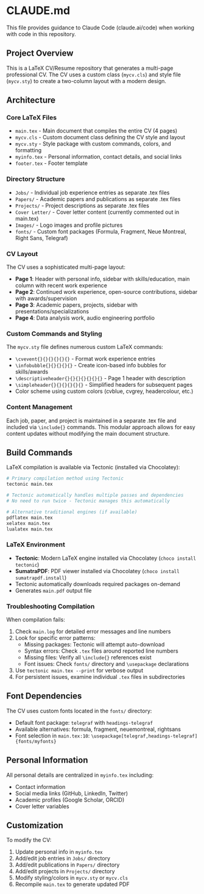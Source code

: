 # CLAUDE.md

This file provides guidance to Claude Code (claude.ai/code) when working with code in this repository.

## Project Overview

This is a LaTeX CV/Resume repository that generates a multi-page professional CV. The CV uses a custom class (`mycv.cls`) and style file (`mycv.sty`) to create a two-column layout with a modern design.

## Architecture

### Core LaTeX Files
- `main.tex` - Main document that compiles the entire CV (4 pages)
- `mycv.cls` - Custom document class defining the CV style and layout
- `mycv.sty` - Style package with custom commands, colors, and formatting
- `myinfo.tex` - Personal information, contact details, and social links
- `footer.tex` - Footer template

### Directory Structure
- `Jobs/` - Individual job experience entries as separate .tex files
- `Papers/` - Academic papers and publications as separate .tex files
- `Projects/` - Project descriptions as separate .tex files
- `Cover Letter/` - Cover letter content (currently commented out in main.tex)
- `Images/` - Logo images and profile pictures
- `fonts/` - Custom font packages (Formula, Fragment, Neue Montreal, Right Sans, Telegraf)

### CV Layout
The CV uses a sophisticated multi-page layout:
- **Page 1**: Header with personal info, sidebar with skills/education, main column with recent work experience
- **Page 2**: Continued work experience, open-source contributions, sidebar with awards/supervision
- **Page 3**: Academic papers, projects, sidebar with presentations/specializations
- **Page 4**: Data analysis work, audio engineering portfolio

### Custom Commands and Styling
The `mycv.sty` file defines numerous custom LaTeX commands:
- `\cvevent{}{}{}{}{}{}` - Format work experience entries
- `\infobubble{}{}{}{}{}` - Create icon-based info bubbles for skills/awards
- `\descriptiveheader{}{}{}{}{}{}{}` - Page 1 header with description
- `\simpleheader{}{}{}{}{}{}` - Simplified headers for subsequent pages
- Color scheme using custom colors (cvblue, cvgrey, headercolour, etc.)

### Content Management
Each job, paper, and project is maintained in a separate .tex file and included via `\include{}` commands. This modular approach allows for easy content updates without modifying the main document structure.

## Build Commands

LaTeX compilation is available via Tectonic (installed via Chocolatey):
```bash
# Primary compilation method using Tectonic
tectonic main.tex

# Tectonic automatically handles multiple passes and dependencies
# No need to run twice - Tectonic manages this automatically

# Alternative traditional engines (if available)
pdflatex main.tex
xelatex main.tex
lualatex main.tex
```

### LaTeX Environment
- **Tectonic**: Modern LaTeX engine installed via Chocolatey (`choco install tectonic`)
- **SumatraPDF**: PDF viewer installed via Chocolatey (`choco install sumatrapdf.install`)
- Tectonic automatically downloads required packages on-demand
- Generates `main.pdf` output file

### Troubleshooting Compilation
When compilation fails:
1. Check `main.log` for detailed error messages and line numbers
2. Look for specific error patterns:
   - Missing packages: Tectonic will attempt auto-download
   - Syntax errors: Check `.tex` files around reported line numbers
   - Missing files: Verify all `\include{}` references exist
   - Font issues: Check `fonts/` directory and `\usepackage` declarations
3. Use `tectonic main.tex --print` for verbose output
4. For persistent issues, examine individual `.tex` files in subdirectories

## Font Dependencies
The CV uses custom fonts located in the `fonts/` directory:
- Default font package: `telegraf` with `headings-telegraf`
- Available alternatives: formula, fragment, neuemontreal, rightsans
- Font selection in `main.tex:10`: `\usepackage[telegraf,headings-telegraf]{fonts/myfonts}`

## Personal Information
All personal details are centralized in `myinfo.tex` including:
- Contact information
- Social media links (GitHub, LinkedIn, Twitter)
- Academic profiles (Google Scholar, ORCID)
- Cover letter variables

## Customization
To modify the CV:
1. Update personal info in `myinfo.tex`
2. Add/edit job entries in `Jobs/` directory
3. Add/edit publications in `Papers/` directory
4. Add/edit projects in `Projects/` directory
5. Modify styling/colors in `mycv.sty` or `mycv.cls`
6. Recompile `main.tex` to generate updated PDF
